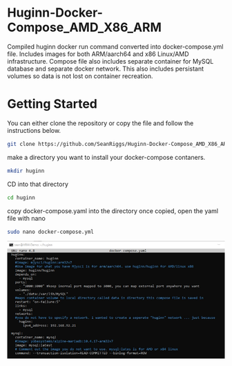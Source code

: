# Huginn-Docker-Compose_AMD_X86_ARM
Compiled huginn docker run command converted into docker-compose.yml file. Includes images for both ARM/aarch64 and x86 Linux/AMD infrastructure. Compose file also includes separate container for MySQL database and separate docker network. This also includes persistant volumes so data is not lost on container recreation.

# Getting Started

You can either clone the repository or copy the file and follow the instructions below.

```bash
git clone https://github.com/SeanRiggs/Huginn-Docker-Compose_AMD_X86_ARM.git
```

make a directory you want to install your docker-compose contaners.

```bash
mkdir huginn
```

CD into that directory

```bash
cd huginn
```

copy docker-compose.yaml into the directory
once copied, open the yaml file with nano

```bash
sudo nano docker-compose.yml
```
<p align="center"><img src="https://github.com/SeanRiggs/Huginn-Docker-Compose_AMD_X86_ARM/blob/main/images/docker-compose%20example.jpg"</p>


